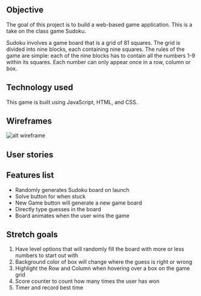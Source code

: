 ## Objective 
The goal of this project is to build a web-based game application. This is a take on the class game Sudoku.

Sudoku involves a game board that is a grid of 81 squares. The grid is divided into nine blocks, each containing nine squares. The rules of the game are simple: each of the nine blocks has to contain all the numbers 1-9 within its squares. Each number can only appear once in a row, column or box.

## Technology used
This game is built using JavaScript, HTML, and CSS.

## Wireframes 
![alt wireframe](https://i.imgur.com/O8BnCJ8.png)

## User stories 

## Features list 
- Randomly generates Sudoku board on launch
- Solve button for when stuck 
- New Game button will generate a new game board
- Directly type guesses in the board
- Board animates when the user wins the game

## Stretch goals 
1. Have level options that will randomly fill the board with more or less numbers to start out with
2. Background color of box will change where the guess is right or wrong
3. Highlight the Row and Column when hovering over a box on the game grid
4. Score counter to count how many times the user has won
5. Timer and record best time 
